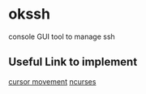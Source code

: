okssh
===

console GUI tool to manage ssh


Useful Link to implement
---


[cursor movement](http://www.tldp.org/HOWTO/Bash-Prompt-HOWTO/x361.html)
[ncurses]()